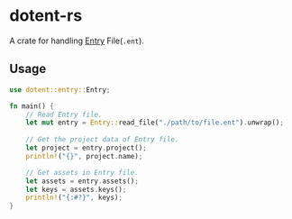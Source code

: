 # dotent-rs

A crate for handling [Entry](https://playentry.org/) File(`.ent`).

## Usage

```rust
use dotent::entry::Entry;

fn main() {
    // Read Entry file.
    let mut entry = Entry::read_file("./path/to/file.ent").unwrap();
    
    // Get the project data of Entry file.
    let project = entry.project();
    println!("{}", project.name);

    // Get assets in Entry file.
    let assets = entry.assets();
    let keys = assets.keys();
    println!("{:#?}", keys);
}
```
